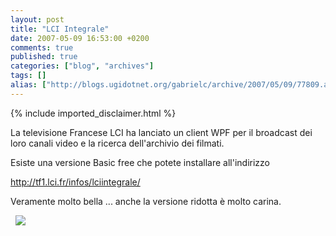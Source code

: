 ```yaml
---
layout: post
title: "LCI Integrale"
date: 2007-05-09 16:53:00 +0200
comments: true
published: true
categories: ["blog", "archives"]
tags: []
alias: ["http://blogs.ugidotnet.org/gabrielc/archive/2007/05/09/77809.aspx"]
---
```

<!-- more -->
{% include imported_disclaimer.html %}
<p>La televisione Francese LCI ha lanciato un client WPF per il broadcast dei loro canali video e la ricerca dell'archivio dei filmati.</p> <p>Esiste una versione Basic free che potete installare all'indirizzo </p> <p><a href="http://tf1.lci.fr/infos/lciintegrale/">http://tf1.lci.fr/infos/lciintegrale/</a>  <p>Veramente molto bella ... anche la versione ridotta è molto carina.  <p>&nbsp; <img src="http://blogs.msdn.com/blogfiles/gabrielecastellani/WindowsLiveWriter/LCIIntegrale_108C1/image%7B0%7D_thumb%5B1%5D.png">
